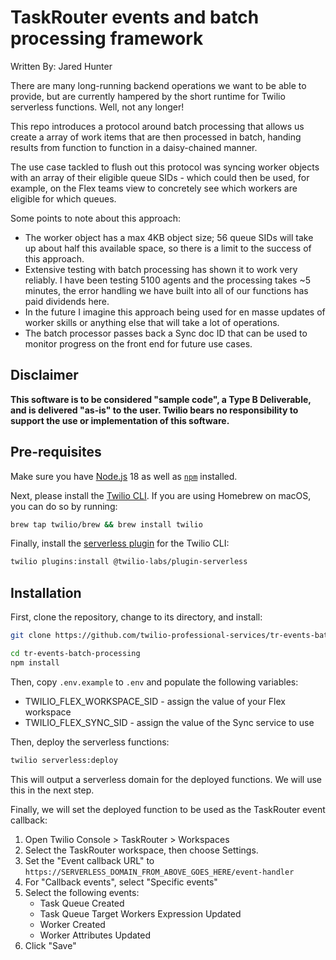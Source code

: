 # TaskRouter events and batch processing framework

Written By: Jared Hunter

There are many long-running backend operations we want to be able to provide, but are currently hampered by the short runtime for Twilio serverless functions.  Well, not any longer!

This repo introduces a protocol around batch processing that allows us create a array of work items that are then processed in batch, handing results from function to function in a daisy-chained manner.

The use case tackled to flush out this protocol was syncing worker objects with an array of their eligible queue SIDs - which could then be used, for example, on the Flex teams view to concretely see which workers are eligible for which queues.

Some points to note about this approach:
- The worker object has a max 4KB object size; 56 queue SIDs will take up about half this available space, so there is a limit to the success of this approach.
- Extensive testing with batch processing has shown it to work very reliably. I have been testing 5100 agents and the processing takes ~5 minutes, the error handling we have built into all of our functions has paid dividends here.
- In the future I imagine this approach being used for en masse updates of worker skills or anything else that will take a lot of operations.
- The batch processor passes back a Sync doc ID that can be used to monitor progress on the front end for future use cases.

## Disclaimer

**This software is to be considered "sample code", a Type B Deliverable, and is delivered "as-is" to the user. Twilio bears no responsibility to support the use or implementation of this software.**

## Pre-requisites

Make sure you have [Node.js](https://nodejs.org) 18 as well as [`npm`](https://npmjs.com) installed.

Next, please install the [Twilio CLI](https://www.twilio.com/docs/twilio-cli/quickstart). If you are using Homebrew on macOS, you can do so by running:

```bash
brew tap twilio/brew && brew install twilio
```

Finally, install the [serverless plugin](https://www.twilio.com/docs/labs/serverless-toolkit/getting-started) for the Twilio CLI:

```bash
twilio plugins:install @twilio-labs/plugin-serverless
```

## Installation

First, clone the repository, change to its directory, and install:

```bash
git clone https://github.com/twilio-professional-services/tr-events-batch-processing.git

cd tr-events-batch-processing
npm install
```

Then, copy `.env.example` to `.env` and populate the following variables:

- TWILIO_FLEX_WORKSPACE_SID    - assign the value of your Flex workspace
- TWILIO_FLEX_SYNC_SID         - assign the value of the Sync service to use

Then, deploy the serverless functions:

```bash
twilio serverless:deploy
```

This will output a serverless domain for the deployed functions. We will use this in the next step.

Finally, we will set the deployed function to be used as the TaskRouter event callback:
1. Open Twilio Console > TaskRouter > Workspaces
2. Select the TaskRouter workspace, then choose Settings.
3. Set the "Event callback URL" to `https://SERVERLESS_DOMAIN_FROM_ABOVE_GOES_HERE/event-handler`
4. For "Callback events", select "Specific events"
5. Select the following events:
   - Task Queue Created
   - Task Queue Target Workers Expression Updated
   - Worker Created
   - Worker Attributes Updated
6. Click "Save"